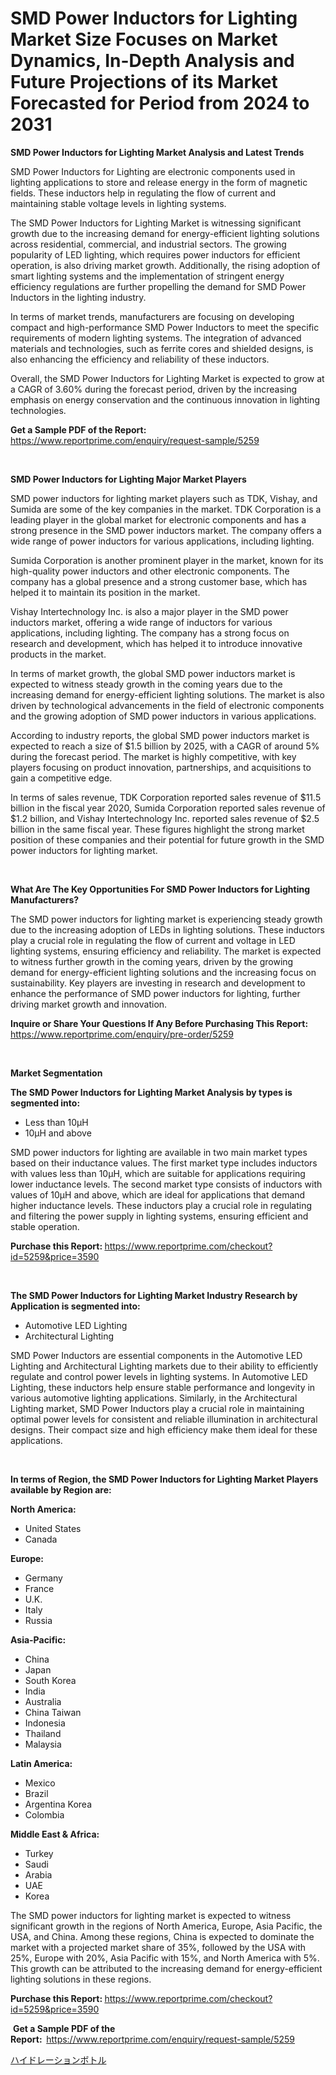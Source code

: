 <p><h1>SMD Power Inductors for Lighting Market Size Focuses on Market Dynamics, In-Depth Analysis and Future Projections of its Market Forecasted for Period from 2024 to 2031</h1></p><p><strong>SMD Power Inductors for Lighting Market Analysis and Latest Trends</strong></p>
<p><p>SMD Power Inductors for Lighting are electronic components used in lighting applications to store and release energy in the form of magnetic fields. These inductors help in regulating the flow of current and maintaining stable voltage levels in lighting systems.</p><p>The SMD Power Inductors for Lighting Market is witnessing significant growth due to the increasing demand for energy-efficient lighting solutions across residential, commercial, and industrial sectors. The growing popularity of LED lighting, which requires power inductors for efficient operation, is also driving market growth. Additionally, the rising adoption of smart lighting systems and the implementation of stringent energy efficiency regulations are further propelling the demand for SMD Power Inductors in the lighting industry.</p><p>In terms of market trends, manufacturers are focusing on developing compact and high-performance SMD Power Inductors to meet the specific requirements of modern lighting systems. The integration of advanced materials and technologies, such as ferrite cores and shielded designs, is also enhancing the efficiency and reliability of these inductors.</p><p>Overall, the SMD Power Inductors for Lighting Market is expected to grow at a CAGR of 3.60% during the forecast period, driven by the increasing emphasis on energy conservation and the continuous innovation in lighting technologies.</p></p>
<p><strong>Get a Sample PDF of the Report:&nbsp;</strong> <a href="https://www.reportprime.com/enquiry/request-sample/5259">https://www.reportprime.com/enquiry/request-sample/5259</a></p>
<p>&nbsp;</p>
<p><strong>SMD Power Inductors for Lighting Major Market Players</strong></p>
<p><p>SMD power inductors for lighting market players such as TDK, Vishay, and Sumida are some of the key companies in the market. TDK Corporation is a leading player in the global market for electronic components and has a strong presence in the SMD power inductors market. The company offers a wide range of power inductors for various applications, including lighting.</p><p>Sumida Corporation is another prominent player in the market, known for its high-quality power inductors and other electronic components. The company has a global presence and a strong customer base, which has helped it to maintain its position in the market.</p><p>Vishay Intertechnology Inc. is also a major player in the SMD power inductors market, offering a wide range of inductors for various applications, including lighting. The company has a strong focus on research and development, which has helped it to introduce innovative products in the market.</p><p>In terms of market growth, the global SMD power inductors market is expected to witness steady growth in the coming years due to the increasing demand for energy-efficient lighting solutions. The market is also driven by technological advancements in the field of electronic components and the growing adoption of SMD power inductors in various applications.</p><p>According to industry reports, the global SMD power inductors market is expected to reach a size of $1.5 billion by 2025, with a CAGR of around 5% during the forecast period. The market is highly competitive, with key players focusing on product innovation, partnerships, and acquisitions to gain a competitive edge.</p><p>In terms of sales revenue, TDK Corporation reported sales revenue of $11.5 billion in the fiscal year 2020, Sumida Corporation reported sales revenue of $1.2 billion, and Vishay Intertechnology Inc. reported sales revenue of $2.5 billion in the same fiscal year. These figures highlight the strong market position of these companies and their potential for future growth in the SMD power inductors for lighting market.</p></p>
<p>&nbsp;</p>
<p><strong>What Are The Key Opportunities For SMD Power Inductors for Lighting Manufacturers?</strong></p>
<p><p>The SMD power inductors for lighting market is experiencing steady growth due to the increasing adoption of LEDs in lighting solutions. These inductors play a crucial role in regulating the flow of current and voltage in LED lighting systems, ensuring efficiency and reliability. The market is expected to witness further growth in the coming years, driven by the growing demand for energy-efficient lighting solutions and the increasing focus on sustainability. Key players are investing in research and development to enhance the performance of SMD power inductors for lighting, further driving market growth and innovation.</p></p>
<p><strong>Inquire or Share Your Questions If Any Before Purchasing This Report:</strong> <a href="https://www.reportprime.com/enquiry/pre-order/5259">https://www.reportprime.com/enquiry/pre-order/5259</a></p>
<p>&nbsp;</p>
<p><strong>Market Segmentation</strong></p>
<p><strong>The SMD Power Inductors for Lighting Market Analysis by types is segmented into:</strong></p>
<p><ul><li>Less than 10μH</li><li>10μH and above</li></ul></p>
<p><p>SMD power inductors for lighting are available in two main market types based on their inductance values. The first market type includes inductors with values less than 10μH, which are suitable for applications requiring lower inductance levels. The second market type consists of inductors with values of 10μH and above, which are ideal for applications that demand higher inductance levels. These inductors play a crucial role in regulating and filtering the power supply in lighting systems, ensuring efficient and stable operation.</p></p>
<p><strong>Purchase this Report:&nbsp;</strong><a href="https://www.reportprime.com/checkout?id=5259&price=3590">https://www.reportprime.com/checkout?id=5259&price=3590</a></p>
<p>&nbsp;</p>
<p><strong>The SMD Power Inductors for Lighting Market Industry Research by Application is segmented into:</strong></p>
<p><ul><li>Automotive LED Lighting</li><li>Architectural Lighting</li></ul></p>
<p><p>SMD Power Inductors are essential components in the Automotive LED Lighting and Architectural Lighting markets due to their ability to efficiently regulate and control power levels in lighting systems. In Automotive LED Lighting, these inductors help ensure stable performance and longevity in various automotive lighting applications. Similarly, in the Architectural Lighting market, SMD Power Inductors play a crucial role in maintaining optimal power levels for consistent and reliable illumination in architectural designs. Their compact size and high efficiency make them ideal for these applications.</p></p>
<p>&nbsp;</p>
<p><strong>In terms of Region, the SMD Power Inductors for Lighting Market Players available by Region are:</strong></p>
<p>
    <p> <strong> North America: </strong>
        <ul>
            <li>United States</li>
            <li>Canada</li>
        </ul>
        </p> 
    <p> <strong> Europe: </strong>
        <ul>
            <li>Germany</li>
            <li>France</li>
            <li>U.K.</li>
            <li>Italy</li>
            <li>Russia</li>
        </ul>
        </p> 
    <p> <strong> Asia-Pacific: </strong>
        <ul>
            <li>China</li>
            <li>Japan</li>
            <li>South Korea</li>
            <li>India</li>
            <li>Australia</li>
            <li>China Taiwan</li>
            <li>Indonesia</li>
            <li>Thailand</li>
            <li>Malaysia</li>
        </ul>
        </p> 
    <p> <strong> Latin America: </strong>
        <ul>
            <li>Mexico</li>
            <li>Brazil</li>
            <li>Argentina Korea</li>
            <li>Colombia</li>
        </ul>
        </p> 
    <p> <strong> Middle East & Africa: </strong>
        <ul>
            <li>Turkey</li>
            <li>Saudi</li>
            <li>Arabia</li>
            <li>UAE</li>
            <li>Korea</li>
        </ul>
    </p>
    </p>
<p><p>The SMD power inductors for lighting market is expected to witness significant growth in the regions of North America, Europe, Asia Pacific, the USA, and China. Among these regions, China is expected to dominate the market with a projected market share of 35%, followed by the USA with 25%, Europe with 20%, Asia Pacific with 15%, and North America with 5%. This growth can be attributed to the increasing demand for energy-efficient lighting solutions in these regions.</p></p>
<p><strong>Purchase this Report: </strong><a href="https://www.reportprime.com/checkout?id=5259&price=3590">https://www.reportprime.com/checkout?id=5259&price=3590</a></p>
<p>&nbsp;<strong>Get a Sample PDF of the Report:&nbsp;&nbsp;</strong><a href="https://www.reportprime.com/enquiry/request-sample/5259">https://www.reportprime.com/enquiry/request-sample/5259</a></p>
<p><strong></strong></p>
<p><p><a href="https://github.com/mohamedbakry57/Market-Research-Report-List-3/blob/main/439098315700.md">ハイドレーションボトル</a></p></p>